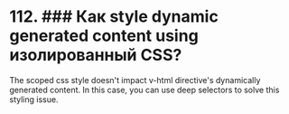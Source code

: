 # 112. ### Как style dynamic generated content using изолированный CSS?

The scoped css style doesn't impact v-html directive's dynamically generated content. In this case, you can use deep selectors to solve this styling issue.
